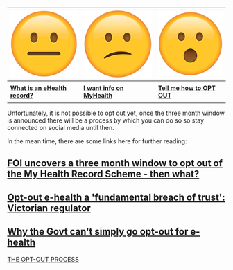 | ![](neutral.png)| ![](confused.png) | ![](surprised.png) |
| --- | --- | --- |
|     |     |     |
| **[What is an eHealth record?](context)** | **[I want info on MyHealth](history)** | **[Tell me how to OPT OUT](landing)** |
|     |     |     |

Unfortunately, it is not possible to opt out yet, once the three month window is announced there will be a process by which you can do so so stay connected on social media until then.

In the mean time, there are some links here for further reading:

## [FOI uncovers a three month window to opt out of the My Health Record Scheme - then what?](https://www.efa.org.au/2018/02/13/foi-uncovers-a-three-month-window-to-opt-out-of-the-my-health-record-scheme-then-what/)
## [Opt-out e-health a 'fundamental breach of trust': Victorian regulator](https://www.zdnet.com/article/opt-out-e-health-a-fundamental-breach-of-trust-victorian-regulator/)
## [Why the Govt can't simply go opt-out for e-health](https://www.itnews.com.au/blogentry/why-the-govt-cant-simply-go-opt-out-for-e-health-403785)

[THE OPT-OUT PROCESS](process)
